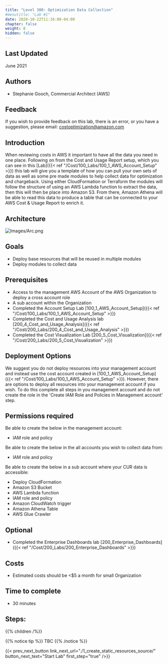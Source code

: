 ```yaml
---
title: "Level 300: Optimization Data Collection"
#menutitle: "Lab #1"
date: 2020-10-22T11:16:08-04:00
chapter: false
weight: 8
hidden: false
---
```

## Last Updated
June 2021

## Authors
- Stephanie Gooch, Commercial Architect (AWS)

## Feedback
If you wish to provide feedback on this lab, there is an error, or you have a suggestion, please email: costoptimization@amazon.com

## Introduction
When reviewing costs in AWS it important to have all the data you need in one place. Following on from the Cost and Usage Report setup, which you can see in this [Lab]({{< ref "/Cost/100_Labs/100_1_AWS_Account_Setup" >}}) this lab will give you a template of how you can pull your own sets of data as well as some pre made modules to help collect data for optimization and chargeback. Using either CloudFormation or Terraform the modules will follow the structure of using an AWS Lambda function to extract the data, then this will then be place into Amazon S3. From there, Amazon Athena will be able to read this data to produce a table that can be connected to your AWS Cost & Usage Report to enrich it. 

## Architecture 

![Images/Arc.png](/Cost/300_Optimization_Data_Collection/Images/Arc.png)

## Goals
- Deploy base resources that will be reused in multiple modules
- Deploy modules to collect data 


## Prerequisites
- Access to the management AWS Account of the AWS Organization to deploy a cross account role
- A sub account within the Organization
- Completed the Account Setup Lab [100_1_AWS_Account_Setup]({{< ref "/Cost/100_Labs/100_1_AWS_Account_Setup" >}})
- Completed the Cost and Usage Analysis lab [200_4_Cost_and_Usage_Analysis]({{< ref "/Cost/200_Labs/200_4_Cost_and_Usage_Analysis" >}})
- Completed the Cost Visualization Lab [200_5_Cost_Visualization]({{< ref "/Cost/200_Labs/200_5_Cost_Visualization" >}}) 

## Deployment Options
We suggest you do not deploy resources into your management account and instead use the cost account created in [100_1_AWS_Account_Setup]({{< ref "/Cost/100_Labs/100_1_AWS_Account_Setup" >}}). However, there are options to deploy all resources into your management account if you wish. To do this complete all steps in you management account and do not create the role in the 'Create IAM Role and Policies in Management account' step.

## Permissions required

Be able to create the below in the management account:
- IAM role and policy

Be able to create the below in the all accounts you wish to collect data from:
- IAM role and policy

Be able to create the below in a sub account where your CUR data is accessible:
- Deploy CloudFormation
- Amazon S3 Bucket 
- AWS Lambda function 
- IAM role and policy
- Amazon CloudWatch trigger
- Amazon Athena Table
- AWS Glue Crawler


## Optional
- Completed the Enterprise Dashboards lab [200_Enterprise_Dashboards]({{< ref "/Cost/200_Labs/200_Enterprise_Dashboards" >}})


## Costs
- Estimated costs should be <$5 a month for small Organization 


## Time to complete
- 30 minutes

## Steps:
{{% children  /%}}

{{% notice tip %}}
TBC
{{% /notice %}}

{{< prev_next_button link_next_url="./1_create_static_resources_source/" button_next_text="Start Lab" first_step="true" />}}
